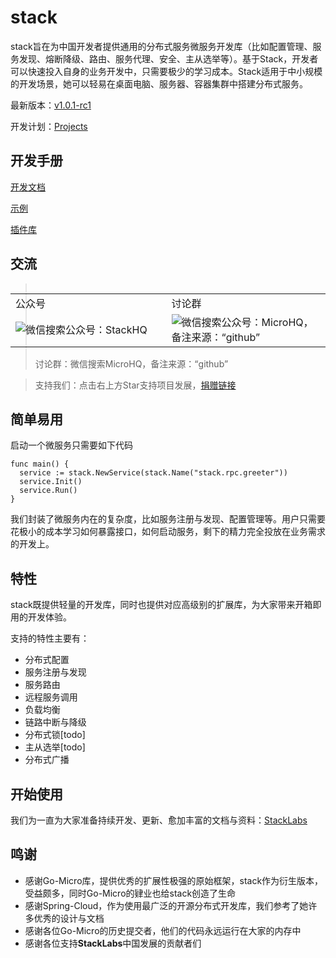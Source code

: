 # stack

stack旨在为中国开发者提供通用的分布式服务微服务开发库（比如配置管理、服务发现、熔断降级、路由、服务代理、安全、主从选举等）。基于Stack，开发者可以快速投入自身的业务开发中，只需要极少的学习成本。Stack适用于中小规模的开发场景，她可以轻易在桌面电脑、服务器、容器集群中搭建分布式服务。

最新版本：[v1.0.1-rc1](https://github.com/stack-labs/stack/releases/tag/v1.0.1-rc1)

开发计划：[Projects](https://github.com/stack-labs/stack/projects)

## 开发手册

[开发文档](https://stacklabs.cn/docs/stack-rpc/introduce-cn)

[示例](https://github.com/stack-labs/stack/tree/master/examples)

[插件库](https://github.com/stack-labs/stack/tree/master/plugin)

## 交流

<div style="float:left">
<table width="60%">
    <tr>
        <td>公众号</td>
        <td>讨论群</td>
    </tr>
    <tr>
        <td width="270px"><img alt="微信搜索公众号：StackHQ" src="https://github.com/stack-labs/Notice/raw/master/donation/wx_qrcode.jpg"> </td>
        <td width="270px"><img alt="微信搜索公众号：MicroHQ，备注来源：“github”" src="https://github.com/stack-labs/Notice/raw/master/donation/wx_group_v1.jpg"> </td>
    </tr>
</table>
</div>

> 讨论群：微信搜索MicroHQ，备注来源：“github”

> 支持我们：点击右上方Star支持项目发展，[捐赠链接](https://github.com/stack-labs/Notice/tree/master/donation)

## 简单易用

启动一个微服务只需要如下代码

```
func main() {
  service := stack.NewService(stack.Name("stack.rpc.greeter"))
  service.Init()
  service.Run()
}
```

我们封装了微服务内在的复杂度，比如服务注册与发现、配置管理等。用户只需要花极小的成本学习如何暴露接口，如何启动服务，剩下的精力完全投放在业务需求的开发上。

## 特性

stack既提供轻量的开发库，同时也提供对应高级别的扩展库，为大家带来开箱即用的开发体验。

支持的特性主要有：

- 分布式配置
- 服务注册与发现
- 服务路由
- 远程服务调用
- 负载均衡
- 链路中断与降级
- 分布式锁[todo]
- 主从选举[todo]
- 分布式广播

## 开始使用

我们为一直为大家准备持续开发、更新、愈加丰富的文档与资料：[StackLabs](https://stacklabs.cn/docs/stack/introduce-cn)

## 鸣谢

- 感谢Go-Micro库，提供优秀的扩展性极强的原始框架，stack作为衍生版本，受益颇多，同时Go-Micro的肄业也给stack创造了生命
- 感谢Spring-Cloud，作为使用最广泛的开源分布式开发库，我们参考了她许多优秀的设计与文档
- 感谢各位Go-Micro的历史提交者，他们的代码永远运行在大家的内存中
- 感谢各位支持**StackLabs**中国发展的贡献者们
